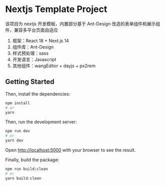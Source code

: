 # Nextjs Template Project

该项目为 nextjs 开发模板，内置部分基于 Ant-Design 改造的表单组件和展示组件，兼容多平台页面自适应

1. 框架：React 18 + Next.js 14
2. 组件库：Ant-Design
3. 样式预处理：sass
4. 开发语言：Javascript
5. 其他组件：wangEditor + dayjs + px2rem

## Getting Started

Then, install the dependencies:

```bash
npm install
# or
yarn
```

Then, run the development server:

```bash
npm run dev
# or
yarn dev
```

Open [http://localhost:5000](http://localhost:5000) with your browser to see the result.

Finally, build the package:

```bash
npm run build:clean
# or
yarn build:clean
```
